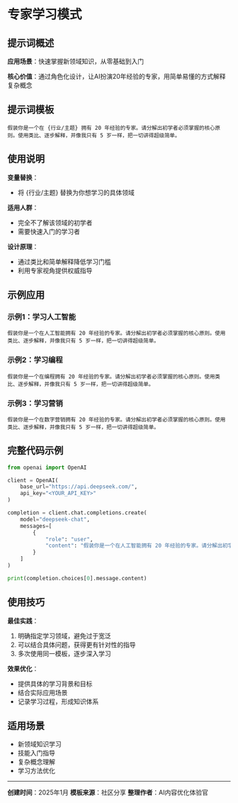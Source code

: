 # 专家学习模式

## 提示词概述

**应用场景**：快速掌握新领域知识，从零基础到入门

**核心价值**：通过角色化设计，让AI扮演20年经验的专家，用简单易懂的方式解释复杂概念

## 提示词模板

```
假装你是一个在 {行业/主题} 拥有 20 年经验的专家。请分解出初学者必须掌握的核心原则。使用类比、逐步解释，并像我只有 5 岁一样，把一切讲得超级简单。
```

## 使用说明

**变量替换**：
- 将 {行业/主题} 替换为你想学习的具体领域

**适用人群**：
- 完全不了解该领域的初学者
- 需要快速入门的学习者

**设计原理**：
- 通过类比和简单解释降低学习门槛
- 利用专家视角提供权威指导

## 示例应用

### 示例1：学习人工智能
```
假装你是一个在人工智能拥有 20 年经验的专家。请分解出初学者必须掌握的核心原则。使用类比、逐步解释，并像我只有 5 岁一样，把一切讲得超级简单。
```

### 示例2：学习编程
```
假装你是一个在编程拥有 20 年经验的专家。请分解出初学者必须掌握的核心原则。使用类比、逐步解释，并像我只有 5 岁一样，把一切讲得超级简单。
```

### 示例3：学习营销
```
假装你是一个在数字营销拥有 20 年经验的专家。请分解出初学者必须掌握的核心原则。使用类比、逐步解释，并像我只有 5 岁一样，把一切讲得超级简单。
```

## 完整代码示例

```python
from openai import OpenAI

client = OpenAI(
    base_url="https://api.deepseek.com/",
    api_key="<YOUR_API_KEY>"
)

completion = client.chat.completions.create(
    model="deepseek-chat",
    messages=[
        {
            "role": "user",
            "content": "假装你是一个在人工智能拥有 20 年经验的专家。请分解出初学者必须掌握的核心原则。使用类比、逐步解释，并像我只有 5 岁一样，把一切讲得超级简单。"
        }
    ]
)

print(completion.choices[0].message.content)
```

## 使用技巧

**最佳实践**：
1. 明确指定学习领域，避免过于宽泛
2. 可以结合具体问题，获得更有针对性的指导
3. 多次使用同一模板，逐步深入学习

**效果优化**：
- 提供具体的学习背景和目标
- 结合实际应用场景
- 记录学习过程，形成知识体系

## 适用场景

- 新领域知识学习
- 技能入门指导
- 复杂概念理解
- 学习方法优化

---

**创建时间**：2025年1月
**模板来源**：社区分享
**整理作者**：AI内容优化体验官 